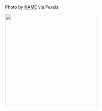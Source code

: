 <!--bl
(filemeta
    (title "FILE_NAME"))
/bl-->

Photo by [NAME](PEXELS_LINK) via Pexels

<img src="./images/???/FILE_NAME.jpg" style="height:300px"></img>